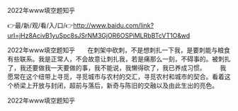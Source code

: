 2022年www填空题知乎

👉最/新/观/看/入/口/👉http://www.baidu.com/link?url=jHz8AcivB1yuSpc8sJSrNM3GjOR6OSPiMLRbBTcVT1O&wd

2022年www填空题知乎　　在刺架中砍刺，不是想刺扎一下我，是要刺能与粮食有些联系。我是正常人，不会故意让刺扎我，若是痛那么一刻，不碍事的。被刺扎了，我还要做我一天要做的事，我不能说，我懒得砍了，我已养成习惯。
　　我愿常在这个纽带上寻觅，寻觅城市与农村的交汇，寻觅农村和城市的契合。看着这个桥梁上开放与封闭，超前与落后，新奇与陈旧的交融以及由此生出的亮色。　　　　　　　　　　　　　　　　　　　　　　　　　　　　


2022年www填空题知乎
